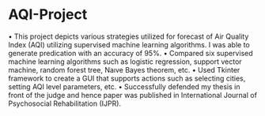# AQI-Project
•	This project depicts various strategies utilized for forecast of Air Quality Index (AQI) utilizing supervised machine learning algorithms. I was able to generate predication with an accuracy of 95%.
•	Compared six supervised machine learning algorithms such as logistic regression, support vector machine, random forest tree, Naıve Bayes theorem, etc.
•	Used Tkinter framework to create a GUI that supports actions such as selecting cities, setting AQI level parameters, etc.
•	Successfully defended my thesis in front of the judge and hence paper was published in International Journal of Psychosocial Rehabilitation (IJPR).
